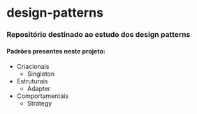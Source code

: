 # design-patterns

### Repositório destinado ao estudo dos design patterns

#### Padrões presentes neste projeto:
- Criacionais
  - Singleton
- Estruturais
  - Adapter
- Comportamentais
  - Strategy

